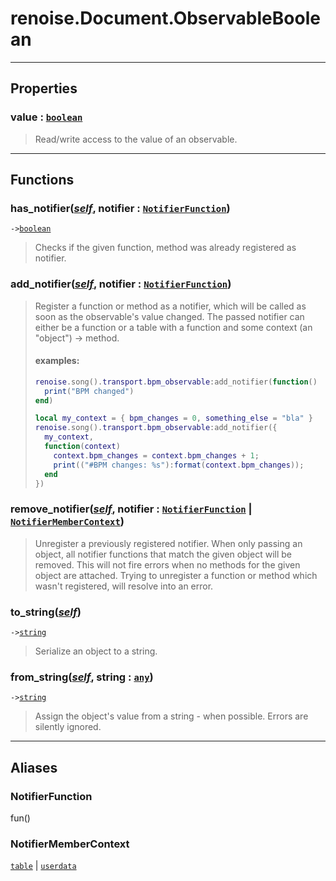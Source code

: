 # renoise.Document.ObservableBoolean<a name="renoise.Document.ObservableBoolean"></a>  

<!-- toc -->
  

---  
## Properties
### value : [`boolean`](../../API/builtins/boolean.md)<a name="value"></a>
> Read/write access to the value of an observable.

  

---  
## Functions
### has_notifier([*self*](../../API/builtins/self.md), notifier : [`NotifierFunction`](#NotifierFunction))<a name="has_notifier"></a>
`->`[`boolean`](../../API/builtins/boolean.md)  

> Checks if the given function, method was already registered as notifier.
### add_notifier([*self*](../../API/builtins/self.md), notifier : [`NotifierFunction`](#NotifierFunction))<a name="add_notifier"></a>
> Register a function or method as a notifier, which will be called as soon as
> the observable's value changed. The passed notifier can either be a function
> or a table with a function and some context (an "object") -> method.
> #### examples:
> ```lua
> renoise.song().transport.bpm_observable:add_notifier(function()
>   print("BPM changed")
> end)
> 
> local my_context = { bpm_changes = 0, something_else = "bla" }
> renoise.song().transport.bpm_observable:add_notifier({
>   my_context,
>   function(context)
>     context.bpm_changes = context.bpm_changes + 1;
>     print(("#BPM changes: %s"):format(context.bpm_changes));
>   end
> })
> ```
### remove_notifier([*self*](../../API/builtins/self.md), notifier : [`NotifierFunction`](#NotifierFunction) | [`NotifierMemberContext`](#NotifierMemberContext))<a name="remove_notifier"></a>
> Unregister a previously registered notifier. When only passing an object,
> all notifier functions that match the given object will be removed.
> This will not fire errors when no methods for the given object are attached.
> Trying to unregister a function or method which wasn't registered, will resolve
> into an error.
### to_string([*self*](../../API/builtins/self.md))<a name="to_string"></a>
`->`[`string`](../../API/builtins/string.md)  

> Serialize an object to a string.
### from_string([*self*](../../API/builtins/self.md), string : [`any`](../../API/builtins/any.md))<a name="from_string"></a>
`->`[`string`](../../API/builtins/string.md)  

> Assign the object's value from a string - when possible. Errors are
> silently ignored.  



---  
## Aliases  
### NotifierFunction<a name="NotifierFunction"></a>
fun()  
  
  
### NotifierMemberContext<a name="NotifierMemberContext"></a>
[`table`](../../API/builtins/table.md) | [`userdata`](../../API/builtins/userdata.md)  
  
  

